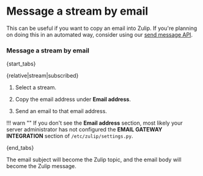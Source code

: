 # Message a stream by email

This can be useful if you want to copy an email into Zulip. If you're
planning on doing this in an automated way, consider using our
[send message API](/api/send-message).

### Message a stream by email

{start_tabs}

{relative|stream|subscribed}

1. Select a stream.

1. Copy the email address under **Email address**.

1. Send an email to that email address.

!!! warn ""
    If you don't see the **Email address** section, most likely your server
    administrator has not configured the **EMAIL GATEWAY INTEGRATION** section
    of `/etc/zulip/settings.py`.

{end_tabs}

The email subject will become the Zulip topic, and the email body will
become the Zulip message.
